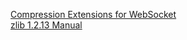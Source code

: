 

[Compression Extensions for WebSocket](https://datatracker.ietf.org/doc/html/rfc7692)  
[zlib 1.2.13 Manual](https://www.zlib.net/manual.html)